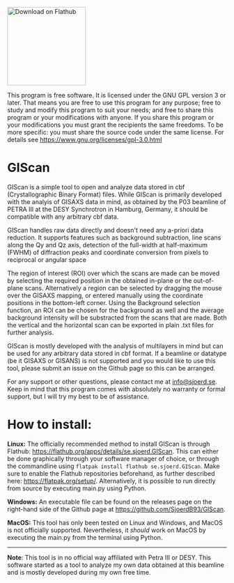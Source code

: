 <a href='https://flathub.org/apps/details/se.sjoerd.GIScan'><img width='180' alt='Download on Flathub' src='https://flathub.org/assets/badges/flathub-badge-en.svg'/></a>


This program is free software.
It is licensed under the GNU GPL version 3 or later.
That means you are free to use this program for any purpose;
free to study and modify this program to suit your needs;
and free to share this program or your modifications with anyone.
If you share this program or your modifications
you must grant the recipients the same freedoms.
To be more specific: you must share the source code under the same license.
For details see https://www.gnu.org/licenses/gpl-3.0.html

# GIScan
GIScan is a simple tool to open and analyze data stored in cbf (Crystallographic Binary Format) files. While
GIScan is primarily developed with the analyis of GISAXS data in mind, as obtained by the P03 beamline of PETRA
III at the DESY Synchrotron in Hamburg, Germany, it should be compatible with any arbitrary cbf data.

GIScan handles raw data directly and doesn't need any a-priori data reduction. It supports features such as
background subtraction, line scans along the Qy and Qz axis, detection of the full-width at half-maximum (FWHM)
of diffraction peaks and coordinate conversion from pixels to reciprocal or angular space
      
The region of interest (ROI) over which the scans are made can be moved by selecting the required position in the obtained in-plane or the out-of-plane scans. Alternatively a region can be selected by dragging the mouse over the GISAXS mapping, or entered manually using the coordinate positions in the bottom-left corner. Using the Background selection function, an ROI can be chosen for the background as well and the average background intensity will be substracted from the scans that are made. Both the vertical and the horizontal scan can be exported in plain .txt files for further analysis. 

GIScan is mostly developed with the analysis of multilayers in mind but can be used for any arbitrary data stored
in cbf format. If a beamline or datatype (be it GISAXS or GISANS) is not supported and you would like to use this
tool, please submit an issue on the Github page so this can be arranged.
      
For any support or other questions, please contact me at info@sjoerd.se. Keep in mind that this program comes with 
absolutely no warranty or formal support, but I will try my best to be of assistance.  

# How to install: 

**Linux:** The officially recommended method to install GIScan is through Flathub: https://flathub.org/apps/details/se.sjoerd.GIScan. This can either be done graphically through your software manager of choice, or through the commandline using `flatpak install flathub se.sjoerd.GIScan`. Make sure to enable the Flathub repositories beforehand, as further described here: https://flatpak.org/setup/. Alternatively, it is possible to run directly from source by executing main.py using Python. 

**Windows:** An executable file can be found on the releases page on the right-hand side of the Github page at https://github.com/SjoerdB93/GIScan. 

**MacOS:** This tool has only been tested on Linux and Windows, and MacOS is not officially supported. Nevertheless, it *should* work on MacOS by executing the main.py from the terminal using Python. 

------------------------------------------------------------
**Note**: This tool is in no official way affiliated with Petra III or DESY. This software started as a tool to analyze my own data obtained at this beamline and is mostly developed during my own free time.
